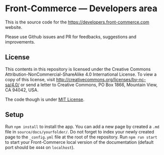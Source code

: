 # Front-Commerce — Developers area

This is the source code for the https://developers.front-commerce.com website.

Please use Github issues and PR for feedbacks, suggestions and improvements.

## License

This contents in this repository is licensed under the Creative Commons Attribution-NonCommercial-ShareAlike 4.0 International License.
To view a copy of this license, visit http://creativecommons.org/licenses/by-nc-sa/4.0/ or send a letter to Creative Commons, PO Box 1866, Mountain View, CA 94042, USA.

The code though is under [MIT License](https://github.com/front-commerce/developers.front-commerce.com/blob/main/LICENSE.md).

## Setup

Run `npm install` to install the app.
You can add a new page by created a `.md` file in `source/docs/yourfolder/`. Do not forget to index your newly created page to the `_config.yml` file at the root of the repository.
Run `npm run start` to start your Front-Commerce local version of the documentation (default port should be `4444` on `localhost`).
